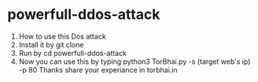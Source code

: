 # powerfull-ddos-attack
1. How to use this Dos attack 
2. Install it by git clone
3. Run by cd powerfull-ddos-attack
4. Now you can use this by typing
python3 TorBhai.py -s (target web's ip) -p 80
Thanks share your experiance in torbhai.in

